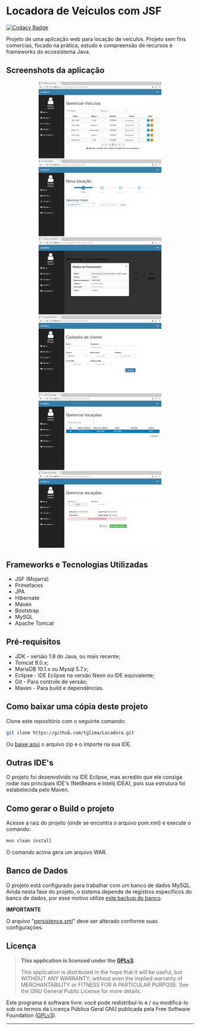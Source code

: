 # Locadora de Veículos com JSF

[![Codacy Badge](https://api.codacy.com/project/badge/Grade/051243f71b9048e393f52b53b7105fdf)](https://www.codacy.com/app/tglima/Locadora?utm_source=github.com&amp;utm_medium=referral&amp;utm_content=tglima/Locadora&amp;utm_campaign=Badge_Grade)

Projeto de uma aplicação web para locação de veículos. Projeto sem fins comercias, focado na prática, estudo e compreensão de recursos e frameworks do ecossistema Java.

## Screenshots da aplicação

<div align="center">

[<img src="docs/imgs/img01.png" width=330>](docs/imgs/img01.png)
[<img src="docs/imgs/img02.png" width=330>](docs/imgs/img02.png)
[<img src="docs/imgs/img03.png" width=330>](docs/imgs/img03.png)
[<img src="docs/imgs/img04.png" width=330>](docs/imgs/img04.png)
[<img src="docs/imgs/img05.png" width=330>](docs/imgs/img05.png)
[<img src="docs/imgs/img06.png" width=330>](docs/imgs/img06.png)

</div>

## Frameworks e Tecnologias Utilizadas

* JSF (Mojarra)
* Primefaces
* JPA
* Hibernate
* Maven
* Bootstrap
* MySQL
* Apache Tomcat

## Pré-requisitos

* JDK - versão 1.8 do Java, ou mais recente;
* Tomcat 8.0.x;
* MariaDB 10.1.x ou Mysql 5.7.x;
* Eclipse - IDE Eclipse na versão Neon ou IDE equivalente;
* Git - Para controle de versão;
* Maven - Para build e dependências.

## Como baixar uma cópia deste projeto
Clone este repositório com o seguinte comando:

```sh
git clone https://github.com/tglima/Locadora.git
```
Ou [baixe aqui](https://github.com/tglima/Locadora/archive/master.zip) o arquivo zip e o importe na sua IDE.


## Outras IDE's
O projeto foi desenvolvido na IDE Eclipse, mas acredito que ele consiga rodar nas principais IDE's (NetBeans e Intelij IDEA), pois sua estrutura foi estabelecida pelo Maven.


## Como gerar o Build o projeto

Acesse a raiz do projeto (onde se encontra o arquivo pom.xml) e execute o comando:

```sh
mvn clean install
```

O comando acima gera um arquivo WAR.

## Banco de Dados
O projeto está configurado para trabalhar com um banco de dados MySQL. Ainda nesta fase do projeto, o sistema depende de registros específicos do banco de dados, por esse motivo utilize [este backup do banco](docs/full_dump_2018-01-07.sql).

**IMPORTANTE**

O arquivo "[persistence.xml](https://github.com/tglima/Locadora/blob/master/src/main/resources/META-INF/persistence.xml)" deve ser alterado conforme suas configurações.


## Licença

>**This application is licensed under the [GPLv3](http://www.gnu.org/licenses/gpl-3.0.html).** <p>
This application is distributed in the hope that it will be useful, but WITHOUT ANY WARRANTY; without even the implied warranty of MERCHANTABILITY or FITNESS FOR A PARTICULAR PURPOSE. See the GNU General Public License for more details.

Este programa é software livre: você pode redistribuí-lo e / ou modificá-lo sob os termos da Licença Pública Geral GNU publicada pela Free Software Foundation ([GPLv3](http://www.gnu.org/licenses/gpl-3.0.html)).

-----
